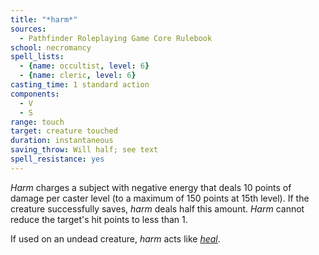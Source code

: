 ```yaml
---
title: "*harm*"
sources:
  - Pathfinder Roleplaying Game Core Rulebook
school: necromancy
spell_lists:
  - {name: occultist, level: 6}
  - {name: cleric, level: 6}
casting_time: 1 standard action
components:
  - V
  - S
range: touch
target: creature touched
duration: instantaneous
saving_throw: Will half; see text
spell_resistance: yes
---
```


*Harm* charges a subject with negative energy that deals 10 points of damage per caster level (to a maximum of 150 points at 15th level). If the creature successfully saves, *harm* deals half this amount. *Harm* cannot reduce the target's hit points to less than 1.

If used on an undead creature, *harm* acts like [*heal*](/spells/harm/).

